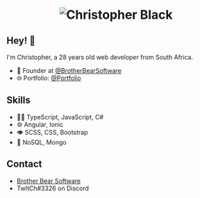 <h1 align="center">
  <img src="https://raw.githubusercontent.com/upgradedspicy/upgradedspicy/master/name.gif" alt="Christopher Black" />
</h1>

## Hey! 👋
I'm Christopher, a 28 years old web developer from South Africa.

- 🧭 Founder at [@BrotherBearSoftware](https://brotherbear.co.za)
- 🌐 Portfolio: [@Portfolio](https://christopherblack.dev)

## Skills
- 👨‍💻 TypeScript, JavaScript, C#
- ⚙️ Angular, Ionic
- 👁️ SCSS, CSS, Bootstrap
- 💽 NoSQL, Mongo

## Contact
- [Brother Bear Software](https://brotherbear.co.za)
- TwItCh#3326 on Discord

